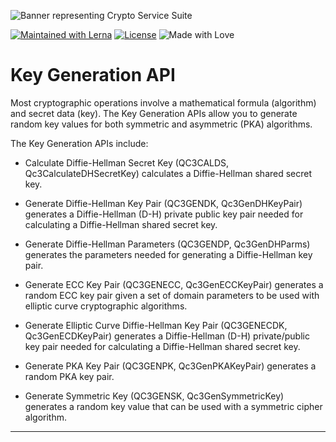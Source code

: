 ![Banner representing Crypto Service Suite](https://raw.githubusercontent.com/sebastienrousseau/crypto-service/master/assets/crypto-lib-logo.svg)

[![Maintained with Lerna](https://img.shields.io/badge/maintained%20with-lerna-blue?style=for-the-badge)](https://lerna.js.org/)
[![License](https://img.shields.io/badge/License-MIT-green.svg?style=for-the-badge&logo=)](https://opensource.org/licenses/MIT)
![Made with Love](https://raw.githubusercontent.com/sebastienrousseau/crypto-service/master/assets/made-with-love.svg)

# Key Generation API

Most cryptographic operations involve a mathematical formula (algorithm) and
secret data (key). The Key Generation APIs allow you to generate random key
values for both symmetric and asymmetric (PKA) algorithms.

The Key Generation APIs include:

-   Calculate Diffie-Hellman Secret Key (QC3CALDS, Qc3CalculateDHSecretKey)
calculates a Diffie-Hellman shared secret key.

-   Generate Diffie-Hellman Key Pair (QC3GENDK, Qc3GenDHKeyPair) generates a
Diffie-Hellman (D-H) private public key pair needed for calculating a
Diffie-Hellman shared secret key.

-   Generate Diffie-Hellman Parameters (QC3GENDP, Qc3GenDHParms) generates the
parameters needed for generating a Diffie-Hellman key pair.

-   Generate ECC Key Pair (QC3GENECC, Qc3GenECCKeyPair) generates a random ECC
key pair given a set of domain parameters to be used with elliptic curve
cryptographic algorithms.

-   Generate Elliptic Curve Diffie-Hellman Key Pair
(QC3GENECDK, Qc3GenECDKeyPair) generates a Diffie-Hellman (D-H) private/public
key pair needed for calculating a Diffie-Hellman shared secret key.

-   Generate PKA Key Pair (QC3GENPK, Qc3GenPKAKeyPair) generates a random PKA
key pair.

-   Generate Symmetric Key (QC3GENSK, Qc3GenSymmetricKey) generates a random key
value that can be used with a symmetric cipher algorithm.

***
